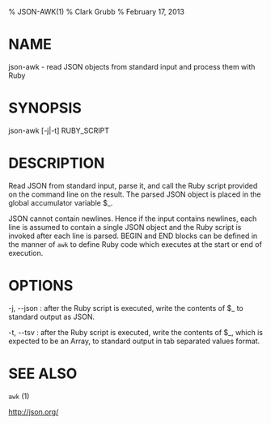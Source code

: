 % JSON-AWK(1)
% Clark Grubb
% February 17, 2013


# NAME

json-awk - read JSON objects from standard input and process them with Ruby 

# SYNOPSIS

json-awk [-j|-t] RUBY_SCRIPT 

# DESCRIPTION

Read JSON from standard input, parse it, and call the Ruby script provided on the command line on the result.  The parsed JSON object is placed in the global accumulator variable $_.

JSON cannot contain newlines.  Hence if the input contains newlines, each line is assumed to contain a single JSON object and the Ruby script is invoked after each line is parsed.  BEGIN and END blocks can be defined in the manner of `awk` to define Ruby code which executes at the start or end of execution.
     
# OPTIONS

-j, \--json
: after the Ruby script is executed, write the contents of $_ to standard output as JSON.

-t, \--tsv
: after the Ruby script is executed, write the contents of $_, which is expected to be an Array, to standard output in tab separated values format.

# SEE ALSO

`awk` (1)

http://json.org/